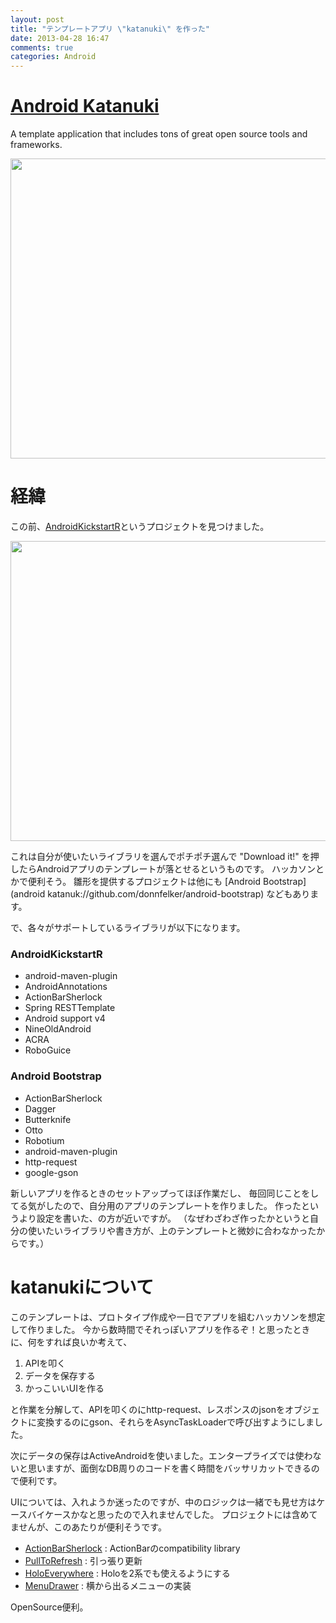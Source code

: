 ```yaml
---
layout: post
title: "テンプレートアプリ \"katanuki\" を作った"
date: 2013-04-28 16:47
comments: true
categories: Android
---
```


# [Android Katanuki](https://github.com/takiguchi0817/katanuki)
A template application that includes tons of great open source tools and frameworks.

<img src="https://raw.github.com/takiguchi0817/katanuki/master/katanuki.png" width="640" height="480">

# 経緯
この前、[AndroidKickstartR](http://androidkickstartr.com/)というプロジェクトを見つけました。

<img src="https://dl.dropboxusercontent.com/u/54255753/blog/201304/androidkickstartr.png" width="640" height="480">

これは自分が使いたいライブラリを選んでポチポチ選んで "Download it!" を押したらAndroidアプリのテンプレートが落とせるというものです。
ハッカソンとかで便利そう。
雛形を提供するプロジェクトは他にも
[Android Bootstrap](android katanuk://github.com/donnfelker/android-bootstrap)
などもあります。

で、各々がサポートしているライブラリが以下になります。

### AndroidKickstartR
- android-maven-plugin
- AndroidAnnotations
- ActionBarSherlock
- Spring RESTTemplate
- Android support v4
- NineOldAndroid
- ACRA
- RoboGuice

### Android Bootstrap
- ActionBarSherlock
- Dagger
- Butterknife
- Otto
- Robotium
- android-maven-plugin
- http-request
- google-gson

新しいアプリを作るときのセットアップってほぼ作業だし、
毎回同じことをしてる気がしたので、自分用のアプリのテンプレートを作りました。
作ったというより設定を書いた、の方が近いですが。
（なぜわざわざ作ったかというと自分の使いたいライブラリや書き方が、上のテンプレートと微妙に合わなかったからです。）

# katanukiについて
このテンプレートは、プロトタイプ作成や一日でアプリを組むハッカソンを想定して作りました。
今から数時間でそれっぽいアプリを作るぞ！と思ったときに、何をすれば良いか考えて、

1. APIを叩く
2. データを保存する
3. かっこいいUIを作る

と作業を分解して、APIを叩くのにhttp-request、レスポンスのjsonをオブジェクトに変換するのにgson、それらをAsyncTaskLoaderで呼び出すようにしました。

次にデータの保存はActiveAndroidを使いました。エンタープライズでは使わないと思いますが、面倒なDB周りのコードを書く時間をバッサリカットできるので便利です。

UIについては、入れようか迷ったのですが、中のロジックは一緒でも見せ方はケースバイケースかなと思ったので入れませんでした。
プロジェクトには含めてませんが、このあたりが便利そうです。

- [ActionBarSherlock](https://github.com/JakeWharton/ActionBarSherlock) : ActionBarのcompatibility library
- [PullToRefresh](https://github.com/chrisbanes/Android-PullToRefresh) : 引っ張り更新
- [HoloEverywhere](https://github.com/Prototik/HoloEverywhere) : Holoを2系でも使えるようにする
- [MenuDrawer](https://github.com/SimonVT/android-menudrawer) : 横から出るメニューの実装

OpenSource便利。
